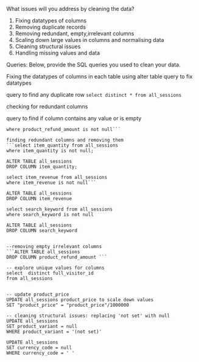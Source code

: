 What issues will you address by cleaning the data?
1. Fixing datatypes of columns
2. Removing duplicate records
3. Removing redundant, empty,irrelevant  columns
4. Scaling down large values in columns and normalising data
5. Cleaning structural issues
6. Handling missing values and data



Queries:
Below, provide the SQL queries you used to clean your data.

Fixing the datatypes of columns in each table using alter table 
query to fix datatypes

query to  find any duplicate row
```select distinct * from all_sessions```

checking for redundant columns

query to find if column contains any value or is empty
```select product_refund_amount  from all_sessions
where product_refund_amount is not null```

finding redundant columns and removing them
```select item_quantity from all_sessions
where item_quantity is not null;

ALTER TABLE all_sessions
DROP COLUMN item_quantity;

select item_revenue from all_sessions
where item_revenue is not null```

ALTER TABLE all_sessions
DROP COLUMN item_revenue

select search_keyword from all_sessions
where search_keyword is not null

ALTER TABLE all_sessions
DROP COLUMN search_keyword


--removing empty irrelevant columns
```ALTER TABLE all_sessions
DROP COLUMN product_refund_amount ```

-- explore unique values for columns
select  distinct full_visitor_id
from all_sessions


-- update product_price 
UPDATE all_sessions product_price to scale down values
SET "product_price" = "product_price"/1000000

-- cleaning structural issues: replacing 'not set' with null 
UPDATE all_sessions
SET product_variant = null
WHERE product_variant = '(not set)'

UPDATE all_sessions
SET currency_code = null
WHERE currency_code = ' '
